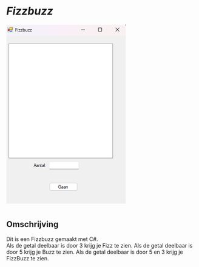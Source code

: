 # ***Fizzbuzz***


<img src= "image.png"
alt="" style="float: center ; margin-right: 100px;" />
#
<h2>Omschrijving</h2>

<p1>Dit is een Fizzbuzz gemaakt met C#.</p1>  
  <p2>Als de getal deelbaar is door 3 krijg je Fizz te zien.
  Als de getal deelbaar is door 5 krijg je Buzz te zien.
  Als de getal deelbaar is door 5 en 3 krijg je FizzBuzz te zien.</p2>
